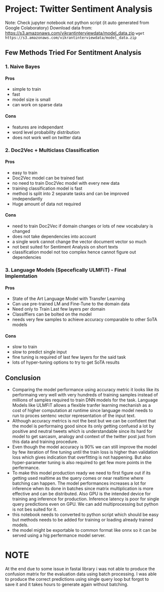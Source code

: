 # Project: Twitter Sentiment Analysis
Note: Check jupyter notebook not python script (it auto generated from Google Colaboratory)
Download data from: https://s3.amazonaws.com/vikrantinterviewdata/model_data.zip
`wget https://s3.amazonaws.com/vikrantinterviewdata/model_data.zip`

## Few Methods Tried For Sentitment Analysis
### 1. Naive Bayes
#### Pros
- simple to train
- fast
- model size is small
- can work on sparse data

#### Cons
- features are independant
- word level probability distribution
- does not work well on twitter data

### 2. Doc2Vec + Multiclass Classification
#### Pros
- easy to train
- Doc2Vec model can be trained fast
- no need to train Doc2Vec model with every new data
- training classification model is fast
- method is split into 2 separate tasks and can be improved imdependantly
- Huge amount of data not required

#### Cons
- need to train Doc2Vec if domain changes or lots of new vocabulary is changed
- does not take dependencies into account
- a single work cannot change the vector document vector so much
- not best suited for Sentiment Analysis on short texts
- classification model not too complex hence cannot figure out dependencies

### 3. Language Models (Specefically ULMFiT) - Final Implemtation
#### Pros
- State of the Art Language  Model with Transfer Learning
- Can use pre-trained LM and Fine-Tune to the domain data
- Need only to Train Last few layers per domain
- Classiffiers can be bolted on the model 
- needs very few samples to achieve accuracy comparable to other SoTA models

#### Cons
- slow to train
- slow to predict single input
- fine tuning is required of last few layers for the said task
- lots of hyper-tuning options to try to get SoTA results

## Conclusion
- Comparing the model performance using accuracy metric it looks like its performaing very well with very hundreds of training samples instead of millions of samples required to train DNN models for the task. Language Models like ULMFiT allows a flexible tranfer learning mechanish as a cost of higher computation at runtime since language model needs to run to proces sentenc vector representation of the input text.
- Although accuracy metrics is not the best but we can be confident that the model is performaing good since its only getting confuesd a lot by positive and neutral tweets which is understandable since its hard for model to get sarcasm, analogy and context of the twitter post just from this data and training procedure.
- Even though the model accuracy is 90% we can still improve the model by few iteration of fine tuning until the train loss is higher than validation loss which gives indication that overfitting is not happening. But also hyper-parameter tuning is also required to get few more points in the perfermance.
- To make this model production ready we need to first figure out if its getting used realtime as the query comes or near realtime where batching can happen. The model performances increases a lot for inference when its done in batches since matrix multiplication is more effective and can be distributed. Also GPU is the intended device for training ang inference for production. Inference latency is poor for single query  predictions even on GPU. We can add multiprocessing but python is not bes suited for it.
- this notebook needs to converted to python script which should be easy but methods needs to be added for training or loading already trained models.
- the model might be exportable to common format like onnx so it can be served using a hig perfermance model server.

# NOTE
At the end due to some issue in fastai library i was not able to produce the confusion matrix for the evaluation data using batch processing. I was able to produce the correct predictions using single query loop but forgot to save it and it takes hours to generate again without batching.
